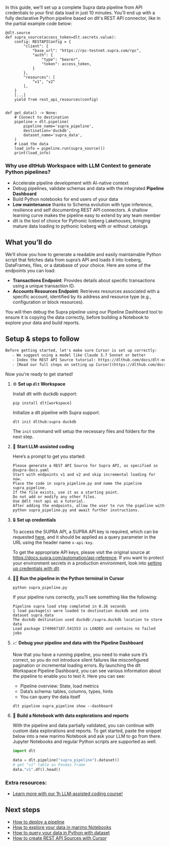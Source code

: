 In this guide, we'll set up a complete Supra data pipeline from API credentials to your first data load in just 10 minutes. You'll end up with a fully declarative Python pipeline based on dlt's REST API connector, like in the partial example code below:

```python-outcome
@dlt.source
def supra_source(access_token=dlt.secrets.value):
    config: RESTAPIConfig = {
        "client": {
            "base_url": "https://rpc-testnet.supra.com/rpc",
            "auth": {
                "type": "bearer",
                "token": access_token,
            }
        },
        "resources": [
            "v1", "v2"
        ],
    }
    [...]
    yield from rest_api_resources(config)


def get_data() -> None:
    # Connect to destination
    pipeline = dlt.pipeline(
        pipeline_name='supra_pipeline',
        destination='duckdb',
        dataset_name='supra_data', 
    )
    # Load the data
    load_info = pipeline.run(supra_source())
    print(load_info) 
```

### Why use dltHub Workspace with LLM Context to generate Python pipelines?

- Accelerate pipeline development with AI-native context
- Debug pipelines, validate schemas and data with the integrated **Pipeline Dashboard**
- Build Python notebooks for end users of your data
- **Low maintenance** thanks to Schema evolution with type inference, resilience and self documenting REST API connectors. A shallow learning curve makes the pipeline easy to extend by any team member
- dlt is the tool of choice for Pythonic Iceberg Lakehouses, bringing mature data loading to pythonic Iceberg with or without catalogs

## What you’ll do

We’ll show you how to generate a readable and easily maintainable Python script that fetches data from supra’s API and loads it into Iceberg, DataFrames, files, or a database of your choice. Here are some of the endpoints you can load:

- **Transactions Endpoint**: Provides details about specific transactions using a unique transaction ID.
- **Accounts Resources Endpoint**: Retrieves resources associated with a specific account, identified by its address and resource type (e.g., configuration or block resources).

You will then debug the Supra pipeline using our Pipeline Dashboard tool to ensure it is copying the data correctly, before building a Notebook to explore your data and build reports.

## Setup & steps to follow

```default
Before getting started, let's make sure Cursor is set up correctly:
   - We suggest using a model like Claude 3.7 Sonnet or better
   - Index the REST API Source tutorial: https://dlthub.com/docs/dlt-ecosystem/verified-sources/rest_api/ and add it to context as **@dlt rest api**
   - [Read our full steps on setting up Cursor](https://dlthub.com/docs/dlt-ecosystem/llm-tooling/cursor-restapi#23-configuring-cursor-with-documentation)
```

Now you're ready to get started!

1. ⚙️ **Set up `dlt` Workspace**
    
    Install dlt with duckdb support:
    ```shell
    pip install dlt[workspace]
    ```

    Initialize a dlt pipeline with Supra support.
    ```shell
    dlt init dlthub:supra duckdb
    ```

    The `init` command will setup the necessary files and folders for the next step.
    
2. 🤠 **Start LLM-assisted coding**
    
    Here’s a prompt to get you started:
    
    ```prompt
    Please generate a REST API Source for Supra API, as specified in @supra-docs.yaml 
    Start with endpoints v1 and v2 and skip incremental loading for now. 
    Place the code in supra_pipeline.py and name the pipeline supra_pipeline. 
    If the file exists, use it as a starting point. 
    Do not add or modify any other files. 
    Use @dlt rest api as a tutorial. 
    After adding the endpoints, allow the user to run the pipeline with python supra_pipeline.py and await further instructions.
    ```

    
3. 🔒 **Set up credentials** 
    
    To access the SUPRA API, a SUPRA API key is required, which can be requested [here](https://docs.google.com/forms/d/e/1FAIpQLSfHZr8BHLTY8q), and it should be applied as a query parameter in the URL using the header name `x-api-key`.
    
    To get the appropriate API keys, please visit the original source at https://docs.supra.com/automation/api-reference.
    If you want to protect your environment secrets in a production environment, look into [setting up credentials with dlt](https://dlthub.com/docs/walkthroughs/add_credentials).
    
4. 🏃‍♀️ **Run the pipeline in the Python terminal in Cursor**
    
    ```shell
    python supra_pipeline.py
    ```
    
    If your pipeline runs correctly, you’ll see something like the following:
    
    ```shell
    Pipeline supra load step completed in 0.26 seconds
    1 load package(s) were loaded to destination duckdb and into dataset supra_data
    The duckdb destination used duckdb:/supra.duckdb location to store data
    Load package 1749667187.541553 is LOADED and contains no failed jobs
    ```
    
5. 📈 **Debug your pipeline and data with the Pipeline Dashboard**

    Now that you have a running pipeline, you need to make sure it’s correct, so you do not introduce silent failures like misconfigured pagination or incremental loading errors. By launching the dlt Workspace Pipeline Dashboard, you can see various information about the pipeline to enable you to test it. Here you can see:
    - Pipeline overview: State, load metrics
    - Data’s schema: tables, columns, types, hints
    - You can query the data itself
    
    ```shell
    dlt pipeline supra_pipeline show --dashboard
    ```
    
6. 🐍 **Build a Notebook with data explorations and reports**

    With the pipeline and data partially validated, you can continue with custom data explorations and reports. To get started, paste the snippet below into a new marimo Notebook and ask your LLM to go from there. Jupyter Notebooks and regular Python scripts are supported as well.

    
    ```python
    import dlt

   data = dlt.pipeline("supra_pipeline").dataset()
   # get "v1" table as Pandas frame
   data."v1".df().head()
    ```

### Extra resources:

- [Learn more with our 1h LLM-assisted coding course!](https://www.youtube.com/watch?v=GGid70rnJuM)

## Next steps

- [How to deploy a pipeline](https://dlthub.com/docs/walkthroughs/deploy-a-pipeline)
- [How to explore your data in marimo Notebooks](https://dlthub.com/docs/general-usage/dataset-access/marimo)
- [How to query your data in Python with dataset](https://dlthub.com/docs/general-usage/dataset-access/dataset)
- [How to create REST API Sources with Cursor](https://dlthub.com/docs/dlt-ecosystem/llm-tooling/cursor-restapi)